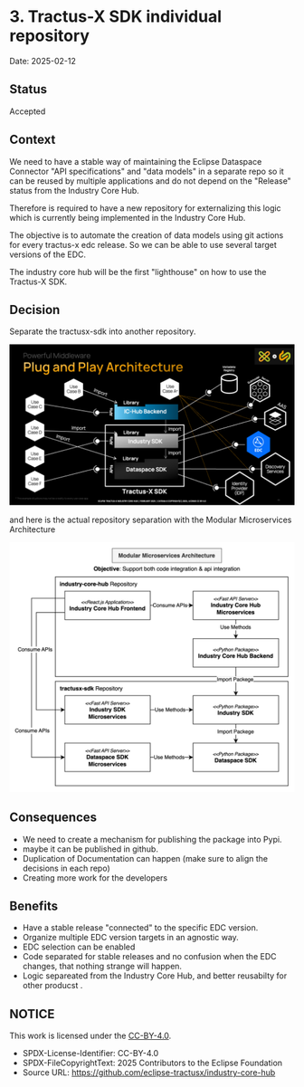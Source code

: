 # 3. Tractus-X SDK individual repository

Date: 2025-02-12

## Status

Accepted

## Context

We need to have a stable way of maintaining the Eclipse Dataspace Connector "API specifications" and "data models" in a separate repo so it can be reused by multiple applications and do not depend on the "Release" status from the Industry Core Hub.

Therefore is required to have a new repository for externalizing this logic which is currently being implemented in the Industry Core Hub.

The objective is to automate the creation of data models using git actions for every tractus-x edc release. So we can be able to use several target versions of the EDC.

The industry core hub will be the first "lighthouse" on how to use the Tractus-X SDK.

## Decision

Separate the tractusx-sdk into another repository.

![Plug and Play Architecture](media/sdk-context.png)

and here is the actual repository separation with the Modular Microservices Architecture

![Diagram Architecture Repos](media/modular-microservices-architecture.svg)


## Consequences

- We need to create a mechanism for publishing the package into Pypi. 
- maybe it can be published in github.
- Duplication of Documentation can happen (make sure to align the decisions in each repo)
- Creating more work for the developers

## Benefits

- Have a stable release "connected" to the specific EDC version.
- Organize multiple EDC version targets in an agnostic way.
- EDC selection can be enabled
- Code separated for stable releases and no confusion when the EDC changes, that nothing strange will happen.
- Logic separeated from the Industry Core Hub, and better reusabilty for other producst .

## NOTICE

This work is licensed under the [CC-BY-4.0](https://creativecommons.org/licenses/by/4.0/legalcode).

- SPDX-License-Identifier: CC-BY-4.0
- SPDX-FileCopyrightText: 2025 Contributors to the Eclipse Foundation
- Source URL: https://github.com/eclipse-tractusx/industry-core-hub
